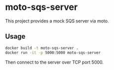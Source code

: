 # moto-sqs-server

This project provides a mock SQS server via moto.

## Usage

```sh
docker build -t moto-sqs-server .
docker run -it -p 5000:5000 moto-sqs-server
```

Then connect to the server over TCP port 5000.
